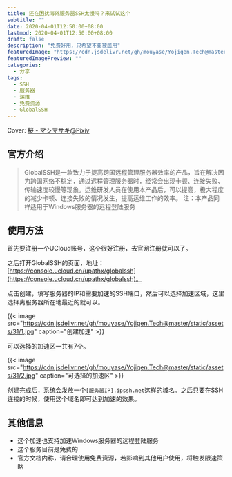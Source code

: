 ```yaml
---
title: 还在困扰海外服务器SSH太慢吗？来试试这个
subtitle: ""
date: 2020-04-01T12:50:00+08:00
lastmod: 2020-04-01T12:50:00+08:00
draft: false
description: "免费好用，只希望不要被滥用"
featuredImage: "https://cdn.jsdelivr.net/gh/mouyase/Yojigen.Tech@master/static/assets/31/cover.jpg"
featuredImagePreview: ""
categories: 
  - 分享
tags: 
  - SSH
  - 服务器
  - 运维
  - 免费资源
  - GlobalSSH
---
```


<!--more-->

Cover: [桜 - マシマサキ@Pixiv](https://www.pixiv.net/artworks/80518034)

## 官方介绍
>GlobalSSH是一款致力于提高跨国远程管理服务器效率的产品，旨在解决因为跨国网络不稳定，通过远程管理服务器时，经常会出现卡顿、连接失败、传输速度较慢等现象。运维研发人员在使用本产品后，可以提高，极大程度的减少卡顿、连接失败的情况发生，提高运维工作的效率。
>注：本产品同样适用于Windows服务器的远程登陆服务

## 使用方法

首先要注册一个UCloud账号，这个很好注册，去官网注册就可以了。

之后打开GlobalSSH的页面，地址：[https://console.ucloud.cn/upathx/globalssh](https://console.ucloud.cn/upathx/globalssh)。

点击创建，填写服务器的IP和需要加速的SSH端口，然后可以选择加速区域，这里选择离服务器所在地最近的就可以。

{{< image src="https://cdn.jsdelivr.net/gh/mouyase/Yojigen.Tech@master/static/assets/31/1.jpg" caption="创建加速" >}}

可以选择的加速区一共有7个。

{{< image src="https://cdn.jsdelivr.net/gh/mouyase/Yojigen.Tech@master/static/assets/31/2.jpg" caption="可选择的加速区" >}}

创建完成后，系统会发放一个`[服务器IP].ipssh.net`这样的域名。之后只要在SSH连接的时候，使用这个域名即可达到加速的效果。

## 其他信息

 - 这个加速也支持加速Windows服务器的远程登陆服务
 - 这个服务目前是免费的
 - 官方文档内称，请合理使用免费资源，若影响到其他用户使用，将触发限速策略

